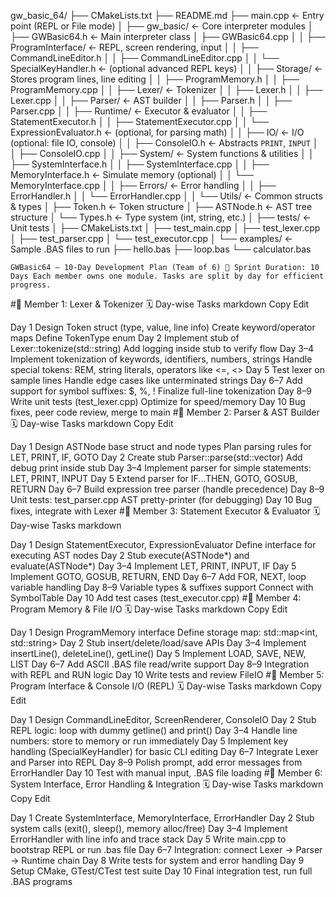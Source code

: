﻿gw_basic_64/
├── CMakeLists.txt
├── README.md
├── main.cpp                          ← Entry point (REPL or File mode)
│
├── gw_basic/                         ← Core interpreter modules
│   ├── GWBasic64.h                   ← Main interpreter class
│   ├── GWBasic64.cpp
│
│   ├── ProgramInterface/            ← REPL, screen rendering, input
│   │   ├── CommandLineEditor.h
│   │   ├── CommandLineEditor.cpp
│   │   └── SpecialKeyHandler.h      ← (optional advanced REPL keys)
│
│   ├── Storage/                     ← Stores program lines, line editing
│   │   ├── ProgramMemory.h
│   │   ├── ProgramMemory.cpp
│
│   ├── Lexer/                       ← Tokenizer
│   │   ├── Lexer.h
│   │   ├── Lexer.cpp
│
│   ├── Parser/                      ← AST builder
│   │   ├── Parser.h
│   │   ├── Parser.cpp
│
│   ├── Runtime/                     ← Executor & evaluator
│   │   ├── StatementExecutor.h
│   │   ├── StatementExecutor.cpp
│   │   └── ExpressionEvaluator.h   ← (optional, for parsing math)
│
│   ├── IO/                          ← I/O (optional: file IO, console)
│   │   ├── ConsoleIO.h              ← Abstracts `PRINT`, `INPUT`
│   │   ├── ConsoleIO.cpp
│
│   ├── System/                      ← System functions & utilities
│   │   ├── SystemInterface.h
│   │   ├── SystemInterface.cpp
│   │   ├── MemoryInterface.h        ← Simulate memory (optional)
│   │   └── MemoryInterface.cpp
│
│   ├── Errors/                      ← Error handling
│   │   ├── ErrorHandler.h
│   │   └── ErrorHandler.cpp
│
│   └── Utils/                       ← Common structs & types
│       ├── Token.h                  ← Token structure
│       ├── ASTNode.h                ← AST tree structure
│       └── Types.h                  ← Type system (int, string, etc.)
│
├── tests/                           ← Unit tests
│   ├── CMakeLists.txt
│   ├── test_main.cpp
│   ├── test_lexer.cpp
│   ├── test_parser.cpp
│   └── test_executor.cpp
│
└── examples/                        ← Sample .BAS files to run
    ├── hello.bas
    ├── loop.bas
    └── calculator.bas



    GWBasic64 – 10-Day Development Plan (Team of 6) 📅 Sprint Duration: 10 Days Each member owns one module. Tasks are split by day for efficient progress.

#👤 Member 1: Lexer & Tokenizer 🗓️ Day-wise Tasks markdown Copy Edit

Day 1
Design Token struct (type, value, line info)
Create keyword/operator maps
Define TokenType enum
Day 2
Implement stub of Lexer::tokenize(std::string)
Add logging inside stub to verify flow
Day 3–4
Implement tokenization of keywords, identifiers, numbers, strings
Handle special tokens: REM, string literals, operators like <=, <>
Day 5
Test lexer on sample lines
Handle edge cases like unterminated strings
Day 6–7
Add support for symbol suffixes: $, %, !
Finalize full-line tokenization
Day 8–9
Write unit tests (test_lexer.cpp)
Optimize for speed/memory
Day 10
Bug fixes, peer code review, merge to main
#👤 Member 2: Parser & AST Builder 🗓️ Day-wise Tasks markdown Copy Edit

Day 1
Design ASTNode base struct and node types
Plan parsing rules for LET, PRINT, IF, GOTO
Day 2
Create stub Parser::parse(std::vector<Token>)
Add debug print inside stub
Day 3–4
Implement parser for simple statements: LET, PRINT, INPUT
Day 5
Extend parser for IF...THEN, GOTO, GOSUB, RETURN
Day 6–7
Build expression tree parser (handle precedence)
Day 8–9
Unit tests: test_parser.cpp
AST pretty-printer (for debugging)
Day 10
Bug fixes, integrate with Lexer
#👤 Member 3: Statement Executor & Evaluator 🗓️ Day-wise Tasks markdown

Day 1
Design StatementExecutor, ExpressionEvaluator
Define interface for executing AST nodes
Day 2
Stub execute(ASTNode*) and evaluate(ASTNode*)
Day 3–4
Implement LET, PRINT, INPUT, IF
Day 5
Implement GOTO, GOSUB, RETURN, END
Day 6–7
Add FOR, NEXT, loop variable handling
Day 8–9
Variable types & suffixes support
Connect with SymbolTable
Day 10
Add test cases (test_executor.cpp)
#👤 Member 4: Program Memory & File I/O 🗓️ Day-wise Tasks markdown Copy Edit

Day 1
Design ProgramMemory interface
Define storage map: std::map<int, std::string>
Day 2
Stub insert/delete/load/save APIs
Day 3–4
Implement insertLine(), deleteLine(), getLine()
Day 5
Implement LOAD, SAVE, NEW, LIST
Day 6–7
Add ASCII .BAS file read/write support
Day 8–9
Integration with REPL and RUN logic
Day 10
Write tests and review FileIO
#👤 Member 5: Program Interface & Console I/O (REPL) 🗓️ Day-wise Tasks markdown Copy Edit

Day 1
Design CommandLineEditor, ScreenRenderer, ConsoleIO
Day 2
Stub REPL logic: loop with dummy getline() and print()
Day 3–4
Handle line numbers: store to memory or run immediately
Day 5
Implement key handling (SpecialKeyHandler) for basic CLI editing
Day 6–7
Integrate Lexer and Parser into REPL
Day 8–9
Polish prompt, add error messages from ErrorHandler
Day 10
Test with manual input, .BAS file loading
#👤 Member 6: System Interface, Error Handling & Integration 🗓️ Day-wise Tasks markdown Copy Edit

Day 1
Create SystemInterface, MemoryInterface, ErrorHandler
Day 2
Stub system calls (exit(), sleep(), memory alloc/free)
Day 3–4
Implement ErrorHandler with line info and trace stack
Day 5
Write main.cpp to bootstrap REPL or run .bas file
Day 6–7
Integration: connect Lexer → Parser → Runtime chain
Day 8
Write tests for system and error handling
Day 9
Setup CMake, GTest/CTest test suite
Day 10
Final integration test, run full .BAS programs